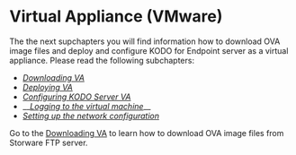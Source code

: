 # Virtual Appliance \(VMware\)

The the next supchapters you will find information how to download OVA image files and deploy and configure KODO for Endpoint server as a virtual appliance. Please read the following subchapters:

* [_Downloading VA_](downloading-va.md)
* [_Deploying VA_](deploying-va.md)
* [_Configuring KODO Server VA_](configuring-kodo-server-va.md)
* \_\_[_Logging to the virtual machine_](loggin-to-virtual-machine.md)\_\_
* [_Setting up the network configuration_](setting-up-network-configuration.md)



Go to the [Downloading VA](downloading-va.md) to learn how to download OVA image files from Storware FTP server.

